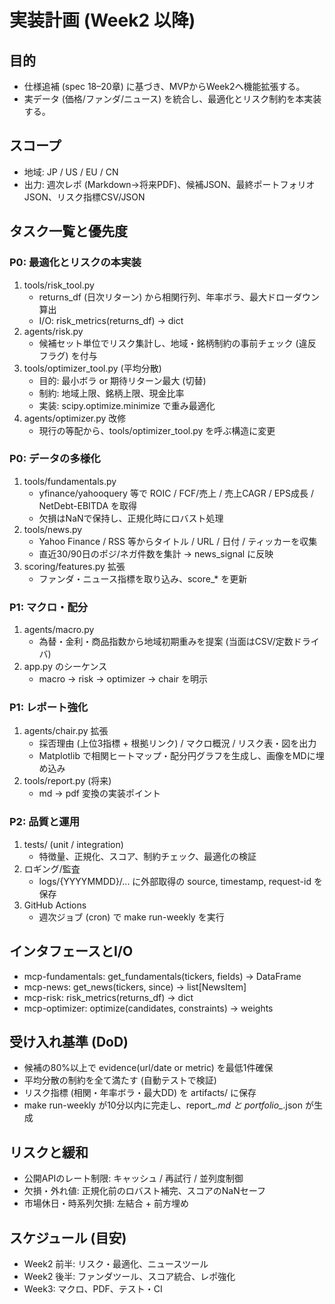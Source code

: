 # 実装計画 (Week2 以降)

## 目的
- 仕様追補 (spec 18–20章) に基づき、MVPからWeek2へ機能拡張する。
- 実データ (価格/ファンダ/ニュース) を統合し、最適化とリスク制約を本実装する。

## スコープ
- 地域: JP / US / EU / CN
- 出力: 週次レポ (Markdown→将来PDF)、候補JSON、最終ポートフォリオJSON、リスク指標CSV/JSON

## タスク一覧と優先度

### P0: 最適化とリスクの本実装
1. tools/risk_tool.py
   - returns_df (日次リターン) から相関行列、年率ボラ、最大ドローダウン算出
   - I/O: risk_metrics(returns_df) -> dict
2. agents/risk.py
   - 候補セット単位でリスク集計し、地域・銘柄制約の事前チェック (違反フラグ) を付与
3. tools/optimizer_tool.py (平均分散)
   - 目的: 最小ボラ or 期待リターン最大 (切替)
   - 制約: 地域上限、銘柄上限、現金比率
   - 実装: scipy.optimize.minimize で重み最適化
4. agents/optimizer.py 改修
   - 現行の等配から、tools/optimizer_tool.py を呼ぶ構造に変更

### P0: データの多様化
1. tools/fundamentals.py
   - yfinance/yahooquery 等で ROIC / FCF/売上 / 売上CAGR / EPS成長 / NetDebt-EBITDA を取得
   - 欠損はNaNで保持し、正規化時にロバスト処理
2. tools/news.py
   - Yahoo Finance / RSS 等からタイトル / URL / 日付 / ティッカーを収集
   - 直近30/90日のポジ/ネガ件数を集計 → news_signal に反映
3. scoring/features.py 拡張
   - ファンダ・ニュース指標を取り込み、score_* を更新

### P1: マクロ・配分
1. agents/macro.py
   - 為替・金利・商品指数から地域初期重みを提案 (当面はCSV/定数ドライバ)
2. app.py のシーケンス
   - macro → risk → optimizer → chair を明示

### P1: レポート強化
1. agents/chair.py 拡張
   - 採否理由 (上位3指標 + 根拠リンク) / マクロ概況 / リスク表・図を出力
   - Matplotlib で相関ヒートマップ・配分円グラフを生成し、画像をMDに埋め込み
2. tools/report.py (将来)
   - md → pdf 変換の実装ポイント

### P2: 品質と運用
1. tests/ (unit / integration)
   - 特徴量、正規化、スコア、制約チェック、最適化の検証
2. ロギング/監査
   - logs/{YYYYMMDD}/... に外部取得の source, timestamp, request-id を保存
3. GitHub Actions
   - 週次ジョブ (cron) で make run-weekly を実行

## インタフェースとI/O
- mcp-fundamentals: get_fundamentals(tickers, fields) -> DataFrame
- mcp-news: get_news(tickers, since) -> list[NewsItem]
- mcp-risk: risk_metrics(returns_df) -> dict
- mcp-optimizer: optimize(candidates, constraints) -> weights

## 受け入れ基準 (DoD)
- 候補の80%以上で evidence(url/date or metric) を最低1件確保
- 平均分散の制約を全て満たす (自動テストで検証)
- リスク指標 (相関・年率ボラ・最大DD) を artifacts/ に保存
- make run-weekly が10分以内に完走し、report_*.md と portfolio_*.json が生成

## リスクと緩和
- 公開APIのレート制限: キャッシュ / 再試行 / 並列度制御
- 欠損・外れ値: 正規化前のロバスト補完、スコアのNaNセーフ
- 市場休日・時系列欠損: 左結合 + 前方埋め

## スケジュール (目安)
- Week2 前半: リスク・最適化、ニュースツール
- Week2 後半: ファンダツール、スコア統合、レポ強化
- Week3: マクロ、PDF、テスト・CI
